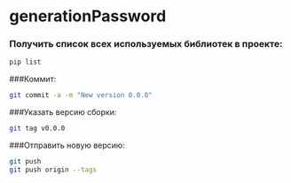 # generationPassword
### Получить список всех используемых библиотек в проекте:
```bash
pip list
```

###Коммит:
```bash
git commit -a -m "New version 0.0.0"
```

###Указать версию сборки:
```bash
git tag v0.0.0
```

###Отправить новую версию:
```bash
git push
git push origin --tags
```